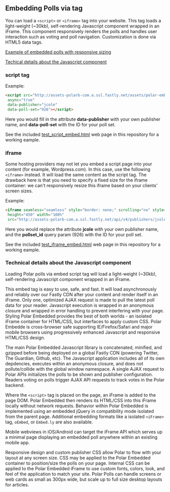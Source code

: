 ## Embedding Polls via tag

You can load a `<script>` or `<iframe>` tag into your website.  This tag loads a light-weight (~30kb), self-rendering Javascript component wrapped in an iFrame.  This component responsively renders the polls and handles user interaction such as voting and poll navigation.  Customization is done via HTML5 data tags.

[Example of embedded polls with responsive sizing](http://polarb.com/publishers/poll_sets/926/preview)


[Techical details about the Javascript component](#techdetails)

### script tag

Example:

```HTML
<script src="http://assets-polarb-com.a.ssl.fastly.net/assets/polar-embedded.js" 
 async="true" 
 data-publisher="jcole" 
 data-poll-set="926"></script>
```

Here you would fill in the attribute **data-publisher** with your own publisher name, and **data-poll-set** with the ID for your poll set.  
  
See the included [test\_script\_embed.html](test_script_embed.html) web page in this repository for a working eample.

### iframe

Some hosting providers may not let you embed a script page into your content (for example, Wordpress.com).  In this case, use the following `<iframe>` instead.  It will load the same content as the script tag.  The drawback here is that you need to specify a fixed size for the iframe container: we can't responsively resize this iframe based on your clients' screen sizes.

Example:

```HTML
<iframe seamless="seamless" style="border: none;" scrolling="no" style="overflow: hidden;"
 height="450" width="100%" 
 src="http://assets-polarb-com.a.ssl.fastly.net/api/v4/publishers/jcole/embedded_polls/iframe?pollset_id=926"></iframe>
```

Here you would replace the attribute **jcole** with your own publisher name, and the **pollset_id** query param (926) with the ID for your poll set.  

See the included [test\_iframe\_embed.html](test_iframe_embed.html) web page in this repository for a working eample.

### <a name="techdetails"></a> Technical details about the Javascript component

Loading Polar polls via embed script tag will load a light-weight (~30kb), self-rendering Javascript component wrapped in an iFrame.

This embed tag is easy to use, safe, and fast.  It will load asynchronously and reliably over our Fastly CDN after your content and render itself in an iFrame.  Only one, optimized AJAX request is made to pull the latest poll data for your reader.  Javascript execution is wrapped in an anonymous closure and wrapped in error handling to prevent interfering with your page.  Styling Polar Embedded provides the best of both worlds - an isolated iFrame container for HTML/CSS, but interfaces to apply custom CSS. Polar Embedde is cross-browser safe supporting IE/Firefox/Safari and major mobile browsers using progressively enhanced Javascript and responsive HTML/CSS design.

The main Polar Embedded Javascript library is concatenated, minified, and gzipped before being deployed on a global Fastly CDN (powering Twitter, The Guardian, Github, etc).  The Javascript application includes all of its own depdencies, executes within an anonymous closure, and does not pollute/collide with the global window namespace.  A single AJAX request to Polar APIs initializes the polls to be shown and publisher configuration. Readers voting on polls trigger AJAX API requests to track votes in the Polar backend.

Where the `<script>` tag is placed on the page, an iFrame is added to the page DOM.  Polar Embedded then renders its HTML/CSS into this iFrame locally without network requests.  Behavior within Polar Embedded is implemented using an embedded jQuery in compatibility mode isolated from the parent page.  Additional embedding formats like a isolated `<iFrame>` tag, `oEmbed`, or `Embed.ly` are also available.

Mobile webviews in iOS/Android can target the iFrame API which serves up a minimal page displaying an embedded poll anywhere within an existing mobile app.

Responsive design and custom publisher CSS allow Polar to flow with your layout at any screen size.  CSS may be applied to the Polar Embedded container to position/size the polls on your page.  Internal CSS can be applied to the Polar Embedded iFrame to use custom fonts, colors, look, and feel of the application to match your site.  Polar Polls can handle screens or web cards as small as 300px wide, but scale up to full size desktop layouts for articles.
